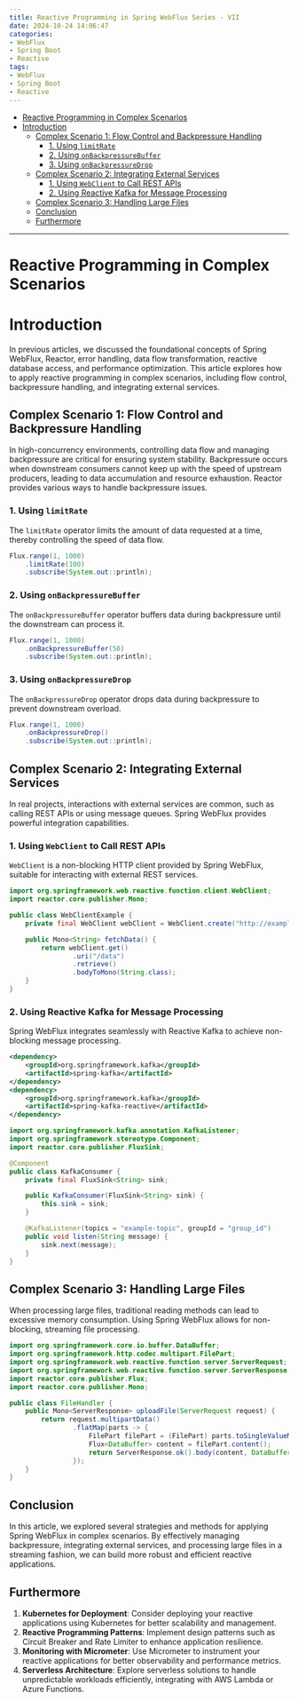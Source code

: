 ```yaml
---
title: Reactive Programming in Spring WebFlux Series - VII
date: 2024-10-24 14:06:47
categories:
- WebFlux
- Spring Boot
- Reactive
tags:
- WebFlux
- Spring Boot
- Reactive
---
```



- [Reactive Programming in Complex Scenarios](#reactive-programming-in-complex-scenarios)
- [Introduction](#introduction)
  - [Complex Scenario 1: Flow Control and Backpressure Handling](#complex-scenario-1-flow-control-and-backpressure-handling)
    - [1. Using `limitRate`](#1-using-limitrate)
    - [2. Using `onBackpressureBuffer`](#2-using-onbackpressurebuffer)
    - [3. Using `onBackpressureDrop`](#3-using-onbackpressuredrop)
  - [Complex Scenario 2: Integrating External Services](#complex-scenario-2-integrating-external-services)
    - [1. Using `WebClient` to Call REST APIs](#1-using-webclient-to-call-rest-apis)
    - [2. Using Reactive Kafka for Message Processing](#2-using-reactive-kafka-for-message-processing)
  - [Complex Scenario 3: Handling Large Files](#complex-scenario-3-handling-large-files)
  - [Conclusion](#conclusion)
  - [Furthermore](#furthermore)

---

# Reactive Programming in Complex Scenarios

<a name="introduction"></a>
# Introduction

In previous articles, we discussed the foundational concepts of Spring WebFlux, Reactor, error handling, data flow transformation, reactive database access, and performance optimization. This article explores how to apply reactive programming in complex scenarios, including flow control, backpressure handling, and integrating external services.

<a name="complex-scenario-1-flow-control-and-backpressure-handling"></a>
## Complex Scenario 1: Flow Control and Backpressure Handling

In high-concurrency environments, controlling data flow and managing backpressure are critical for ensuring system stability. Backpressure occurs when downstream consumers cannot keep up with the speed of upstream producers, leading to data accumulation and resource exhaustion. Reactor provides various ways to handle backpressure issues.

### 1. Using `limitRate`
The `limitRate` operator limits the amount of data requested at a time, thereby controlling the speed of data flow.

```java
Flux.range(1, 1000)
    .limitRate(100)
    .subscribe(System.out::println);
```

### 2. Using `onBackpressureBuffer`
The `onBackpressureBuffer` operator buffers data during backpressure until the downstream can process it.

```java
Flux.range(1, 1000)
    .onBackpressureBuffer(50)
    .subscribe(System.out::println);
```

### 3. Using `onBackpressureDrop`
The `onBackpressureDrop` operator drops data during backpressure to prevent downstream overload.

```java
Flux.range(1, 1000)
    .onBackpressureDrop()
    .subscribe(System.out::println);
```

<a name="complex-scenario-2-integrating-external-services"></a>
## Complex Scenario 2: Integrating External Services

In real projects, interactions with external services are common, such as calling REST APIs or using message queues. Spring WebFlux provides powerful integration capabilities.

### 1. Using `WebClient` to Call REST APIs
`WebClient` is a non-blocking HTTP client provided by Spring WebFlux, suitable for interacting with external REST services.

```java
import org.springframework.web.reactive.function.client.WebClient;
import reactor.core.publisher.Mono;

public class WebClientExample {
    private final WebClient webClient = WebClient.create("http://example.com");

    public Mono<String> fetchData() {
        return webClient.get()
                .uri("/data")
                .retrieve()
                .bodyToMono(String.class);
    }
}
```

### 2. Using Reactive Kafka for Message Processing
Spring WebFlux integrates seamlessly with Reactive Kafka to achieve non-blocking message processing.

```xml
<dependency>
    <groupId>org.springframework.kafka</groupId>
    <artifactId>spring-kafka</artifactId>
</dependency>
<dependency>
    <groupId>org.springframework.kafka</groupId>
    <artifactId>spring-kafka-reactive</artifactId>
</dependency>
```

```java
import org.springframework.kafka.annotation.KafkaListener;
import org.springframework.stereotype.Component;
import reactor.core.publisher.FluxSink;

@Component
public class KafkaConsumer {
    private final FluxSink<String> sink;

    public KafkaConsumer(FluxSink<String> sink) {
        this.sink = sink;
    }

    @KafkaListener(topics = "example-topic", groupId = "group_id")
    public void listen(String message) {
        sink.next(message);
    }
}
```

<a name="complex-scenario-3-handling-large-files"></a>
## Complex Scenario 3: Handling Large Files

When processing large files, traditional reading methods can lead to excessive memory consumption. Using Spring WebFlux allows for non-blocking, streaming file processing.

```java
import org.springframework.core.io.buffer.DataBuffer;
import org.springframework.http.codec.multipart.FilePart;
import org.springframework.web.reactive.function.server.ServerRequest;
import org.springframework.web.reactive.function.server.ServerResponse;
import reactor.core.publisher.Flux;
import reactor.core.publisher.Mono;

public class FileHandler {
    public Mono<ServerResponse> uploadFile(ServerRequest request) {
        return request.multipartData()
                .flatMap(parts -> {
                    FilePart filePart = (FilePart) parts.toSingleValueMap().get("file");
                    Flux<DataBuffer> content = filePart.content();
                    return ServerResponse.ok().body(content, DataBuffer.class);
                });
    }
}
```

<a name="conclusion"></a>
## Conclusion

In this article, we explored several strategies and methods for applying Spring WebFlux in complex scenarios. By effectively managing backpressure, integrating external services, and processing large files in a streaming fashion, we can build more robust and efficient reactive applications. 

<a name="furthermore"></a>
## Furthermore

1. **Kubernetes for Deployment**: Consider deploying your reactive applications using Kubernetes for better scalability and management.
2. **Reactive Programming Patterns**: Implement design patterns such as Circuit Breaker and Rate Limiter to enhance application resilience.
3. **Monitoring with Micrometer**: Use Micrometer to instrument your reactive applications for better observability and performance metrics.
4. **Serverless Architecture**: Explore serverless solutions to handle unpredictable workloads efficiently, integrating with AWS Lambda or Azure Functions.
